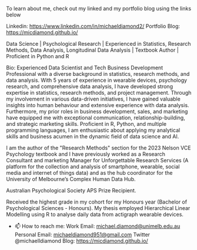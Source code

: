 To learn about me, check out my linked and my portfolio blog using the links below

Linkedin: https://www.linkedin.com/in/michaeldiamond2/
Portfolio Blog: https://micdiamond.github.io/

Data Science | Psychological Research | Experienced in Statistics, Research Methods, Data Analysis, Longitudinal Data Analysis | Textbook Author | Proficient in Python and R

Bio:
Experienced Data Scientist and Tech Business Development Professional with a diverse background in statistics, research methods, and data analysis. With 5 years of experience in wearable devices, psychology research, and comprehensive data analysis, I have developed strong expertise in statistics, research methods, and project management. Through my involvement in various data-driven initiatives, I have gained valuable insights into human behaviour and extensive experience with data analysis. Furthermore, my prior roles in business development, sales, and marketing have equipped me with exceptional communication, relationship-building, and strategic marketing skills. Proficient in R, Python, and multiple programming languages, I am enthusiastic about applying my analytical skills and business acumen in the dynamic field of data science and AI. 

I am the author of the "Research Methods" section for the 2023 Nelson VCE Psychology textbook and I have previously worked as a Research Consultant and marketing Manager for Unforgettable Research Services (A platform for the collection and analysis of smartphone, wearable, social media and internet of things data) and as the hub coordinator for the University of Melbourne’s Complex Human Data Hub.

Australian Psychological Society APS Prize Recipient.

Received the highest grade in my cohort for my Honours year (Bachelor of Psychological Sciences - Honours). My thesis employed Hierarchical Linear Modelling using R to analyse daily data from actigraph wearable devices.

- 📫 How to reach me:
Work Email: michael.diamond@unimelb.edu.au 
Personal Email: michaeldiamond951@gmail.com
Twitter @michaelldiamond 
Blog: https://micdiamond.github.io/

